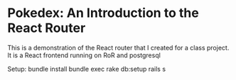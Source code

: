 # Pokedex: An Introduction to the React Router

This is a demonstration of the React router that I created for a class project.
It is a React frontend running on RoR and postgresql

Setup:
  bundle install
  bundle exec rake db:setup
  rails s
